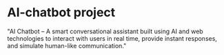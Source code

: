 # AI-chatbot project
"AI Chatbot – A smart conversational assistant built using AI and web technologies to interact with users in real time, provide instant responses, and simulate human-like communication."
